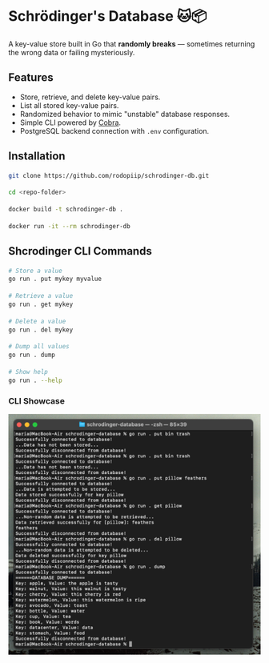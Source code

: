 # Schrödinger's Database 🐱📦

A key-value store built in Go that **randomly breaks** — sometimes returning the wrong data or failing mysteriously. 

## Features
- Store, retrieve, and delete key-value pairs.
- List all stored key-value pairs.
- Randomized behavior to mimic "unstable" database responses.
- Simple CLI powered by [Cobra](https://github.com/spf13/cobra).
- PostgreSQL backend connection with `.env` configuration.

## Installation
```bash
git clone https://github.com/rodopiip/schrodinger-db.git

cd <repo-folder>

docker build -t schrodinger-db .

docker run -it --rm schrodinger-db
```

## Shcrodinger CLI Commands
```bash
# Store a value
go run . put mykey myvalue

# Retrieve a value
go run . get mykey

# Delete a value
go run . del mykey

# Dump all values
go run . dump

# Show help
go run . --help

```
### CLI Showcase
![img.png](img.png)